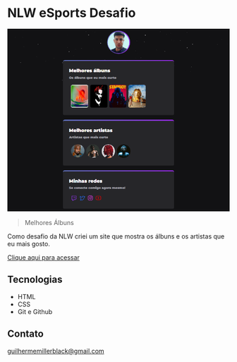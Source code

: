 # NLW eSports Desafio

![preview](preview.png)

> Melhores Álbuns

Como desafio da NLW criei um site que mostra os álbuns e os artistas que eu mais gosto.

[Clique aqui para acessar](https://guimiiller.github.io/nlw-desafio-extra/)


## Tecnologias

- HTML
- CSS
- Git e Github

## Contato

guilhermemillerblack@gmail.com